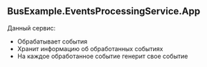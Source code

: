 ﻿## **BusExample.EventsProcessingService.App**

Данный сервис:
- Обрабатывает события
- Хранит информацию об обработанных событиях
- На каждое обработанное событие генерит свое событие 
